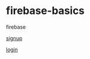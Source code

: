 # firebase-basics
firebase

[signup](https://ca.rizwanrockzz.tech/signup)

[login](https://ca.rizwanrockzz.tech/login)
